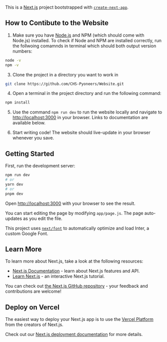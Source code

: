 This is a [Next.js](https://nextjs.org/) project bootstrapped with [`create-next-app`](https://github.com/vercel/next.js/tree/canary/packages/create-next-app).

## How to Contibute to the Website

1. Make sure you have [Node.js](https://nodejs.org/en) and NPM (which should come with Node.js) installed. To check if Node and NPM are installed correctly, run the follwoing comamnds in terminal which should both output version numbers:

```bash
node -v
npm -v
```

3. Clone the project in a directory you want to work in

```bash
git clone https://github.com/CHS-Pyoneers/Website.git
```

4. Open a terminal in the project directory and run the following command:

```bash
npm install
```
5. Use the command `npm run dev` to run the website locally and navigate to [http://localhost:3000](http://localhost:3000) in your browser. Links to documentation are available below. 

6. Start writing code! The website should live-update in your browser whenever you save.

## Getting Started

First, run the development server:

```bash
npm run dev
# or
yarn dev
# or
pnpm dev
```

Open [http://localhost:3000](http://localhost:3000) with your browser to see the result.

You can start editing the page by modifying `app/page.js`. The page auto-updates as you edit the file.

This project uses [`next/font`](https://nextjs.org/docs/basic-features/font-optimization) to automatically optimize and load Inter, a custom Google Font.

## Learn More

To learn more about Next.js, take a look at the following resources:

- [Next.js Documentation](https://nextjs.org/docs) - learn about Next.js features and API.
- [Learn Next.js](https://nextjs.org/learn) - an interactive Next.js tutorial.

You can check out [the Next.js GitHub repository](https://github.com/vercel/next.js/) - your feedback and contributions are welcome!

## Deploy on Vercel

The easiest way to deploy your Next.js app is to use the [Vercel Platform](https://vercel.com/new?utm_medium=default-template&filter=next.js&utm_source=create-next-app&utm_campaign=create-next-app-readme) from the creators of Next.js.

Check out our [Next.js deployment documentation](https://nextjs.org/docs/deployment) for more details.
